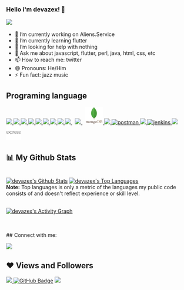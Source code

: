 ### Hello i'm devazex! 👋
<img src="https://avatars.githubusercontent.com/u/85168740?v=4">

- 🔭 I’m currently working on Aliens.Service
- 🌱 I’m currently learning flutter
- 🤔 I’m looking for help with nothing
- 💬 Ask me about javascript, flutter, perl, java, html, css, etc
- 📫 How to reach me: twitter
- 😄 Pronouns: He/Him
- ⚡ Fun fact: jazz music

## Programing language

<p align="left"> 
    <a href="https://www.java.com" target="_blank"> <img src="https://img.icons8.com/color/48/000000/java-coffee-cup-logo.png"/> </a>
    <a href="https://reactjs.org/" target="_blank"> <img src="https://img.icons8.com/color/48/000000/react-native.png"/> </a>
    <a href="https://spring.io/projects/spring-boot" target="_blank"> <img src="https://img.icons8.com/color/48/000000/spring-logo.png"/> </a> 
    <a href="https://developer.mozilla.org/en-US/docs/Web/JavaScript" target="_blank"> <img src="https://img.icons8.com/color/48/000000/javascript.png"/> </a> 
    <a href="https://www.w3.org/html/" target="_blank"> <img src="https://img.icons8.com/color/48/000000/html-5.png"/> </a> 
    <a href="https://www.w3schools.com/css/" target="_blank"> <img src="https://img.icons8.com/color/48/000000/css3.png"/> </a> 
    <a href="https://getbootstrap.com" target="_blank"> <img src="https://img.icons8.com/color/48/000000/bootstrap.png"/> </a> 
    <a href="https://www.python.org" target="_blank"> <img src="https://img.icons8.com/color/48/000000/python.png"/> </a> 
    <a style="padding-right:8px;" href="https://nodejs.org" target="_blank"> <img src="https://img.icons8.com/color/48/000000/nodejs.png"/> </a> 
    <a style="padding-right:8px;" href="https://www.mysql.com/" target="_blank"> <img src="https://img.icons8.com/fluent/50/000000/mysql-logo.png"/> </a>
    <a href="https://www.mongodb.com/" target="_blank"> <img src="https://raw.githubusercontent.com/devicons/devicon/master/icons/mongodb/mongodb-original-wordmark.svg" alt="mongodb" width="48" height="48"/> </a> 
    <a href="https://firebase.google.com/" target="_blank"> <img src="https://img.icons8.com/color/48/000000/firebase.png"/> </a> 
    <a href="https://postman.com" target="_blank"> <img src="https://www.vectorlogo.zone/logos/getpostman/getpostman-icon.svg" alt="postman" width="45" height="45"/> </a>   
    <a href="https://git-scm.com/" target="_blank"> <img src="https://img.icons8.com/color/48/000000/git.png"/> </a> 
    <a href="https://www.jenkins.io" target="_blank"> <img src="https://www.vectorlogo.zone/logos/jenkins/jenkins-icon.svg" alt="jenkins" width="48" height="48"/> </a> 
    <a href="https://redux.js.org" target="_blank"> <img src="https://img.icons8.com/color/48/000000/redux.png"/> </a>
    <a href="https://expressjs.com" target="_blank"> <img src="https://raw.githubusercontent.com/devicons/devicon/master/icons/express/express-original-wordmark.svg" alt="express" width="40" height="40"/> </a>
</p>

## 📊 My Github Stats

  <br/>
    <a href="https://github.com/devazex/github-readme-stats"><img alt="devazex's Github Stats" src="https://github-readme-stats.vercel.app/api?username=devazex&show_icons=true&count_private=true&theme=react&hide_border=true&bg_color=0D1117" /></a>
  <a href="https://github.com/devazex/github-readme-stats"><img alt="devazex's Top Languages" src="https://github-readme-stats.vercel.app/api/top-langs/?username=devazex&langs_count=8&count_private=true&layout=compact&theme=react&hide_border=true&bg_color=0D1117" /></a>
  <br/>
  <b>Note:</b> Top languages is only a metric of the languages my public code consists of and doesn't reflect experience or skill level.


<br/>
<br/>

<a href="https://github.com/devazex/github-readme-activity-graph"><img alt="devazex's Activity Graph" src="https://activity-graph.herokuapp.com/graph?username=devazex&bg_color=0D1117&color=5BCDEC&line=5BCDEC&point=FFFFFF&hide_border=true" /></a>

<br/>
<br/>
## Connect with me:
<p align="left">

<a href = "https://twitter.com/xdevazex"><img src="https://img.icons8.com/fluent/48/000000/twitter.png"/></a>

</p>

## ❤ Views and Followers
<a href="https://github.com/devazex/github-profile-views-counter">
    <img src="https://komarev.com/ghpvc/?username=devazex">
</a>
<a href="https://github.com/SubhamRaoniar28?tab=followers"><img src="https://img.shields.io/github/followers/SubhamRaoniar28?label=Followers&style=social" alt="GitHub Badge"></a>
<img src="https://github-readme-stats.vercel.app/api?username=devazex&&show_icons=true&title_color=ffffff&icon_color=bb2acf&text_color=daf7dc&bg_color=151515">
